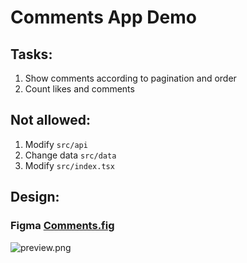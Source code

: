 # Comments App Demo

## Tasks:

1) Show comments according to pagination and order
2) Count likes and comments

## Not allowed:

1) Modify `src/api`
2) Change data `src/data`
3) Modify `src/index.tsx`

## Design:

### Figma [Comments.fig](Comments.fig)

![preview.png](preview.png)